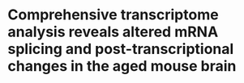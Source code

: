 # Comprehensive transcriptome analysis reveals altered mRNA splicing and post-transcriptional changes in the aged mouse brain
